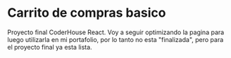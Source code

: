# Carrito de compras basico

Proyecto final CoderHouse React.
Voy a seguir optimizando la pagina para luego utilizarla en mi portafolio, por lo tanto no esta "finalizada", pero para el proyecto final ya esta lista.

